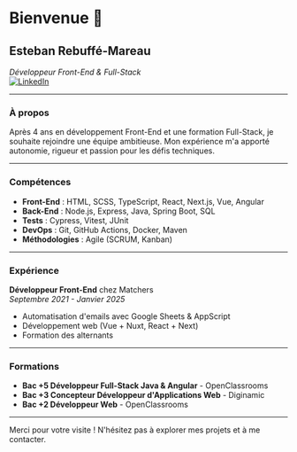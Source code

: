 # Bienvenue 👋

## Esteban Rebuffé-Mareau
*Développeur Front-End & Full-Stack*  
[![LinkedIn](https://img.shields.io/badge/LinkedIn-Esteban%20Rebuffé--Mareau-blue?logo=linkedin&style=for-the-badge)](https://www.linkedin.com/in/esteban-rebuff%C3%A9-mareau-aab8bb20a/) 

---

### À propos
Après 4 ans en développement Front-End et une formation Full-Stack, je souhaite rejoindre une équipe ambitieuse. Mon expérience m'a apporté autonomie, rigueur et passion pour les défis techniques.

---

### Compétences

- **Front-End** : HTML, SCSS, TypeScript, React, Next.js, Vue, Angular  
- **Back-End** : Node.js, Express, Java, Spring Boot, SQL  
- **Tests** : Cypress, Vitest, JUnit  
- **DevOps** : Git, GitHub Actions, Docker, Maven  
- **Méthodologies** : Agile (SCRUM, Kanban)

---

### Expérience
**Développeur Front-End** chez Matchers  
*Septembre 2021 - Janvier 2025*  
- Automatisation d'emails avec Google Sheets & AppScript
- Développement web (Vue + Nuxt, React + Next)
- Formation des alternants

---

### Formations
- **Bac +5 Développeur Full-Stack Java & Angular** - OpenClassrooms  
- **Bac +3 Concepteur Développeur d'Applications Web** - Diginamic  
- **Bac +2 Développeur Web** - OpenClassrooms

---

Merci pour votre visite ! N'hésitez pas à explorer mes projets et à me contacter.
